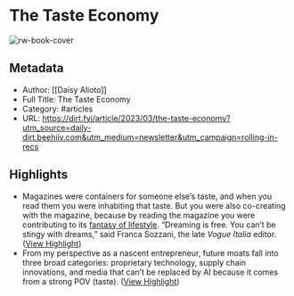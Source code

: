 # The Taste Economy

![rw-book-cover](https://images.ctfassets.net/5p1u9t4r48s4/118wwSJ4avCOZuzFiiDZcU/b9f3992c80222aa64d7f15edcd87297f/Untitled_design_-_2023-03-02T114059.732.png?w=1200&h=1200&fit=fill&q=60&fm=jpg&fl=progressive)

## Metadata
- Author: [[Daisy Alioto]]
- Full Title: The Taste Economy
- Category: #articles
- URL: https://dirt.fyi/article/2023/03/the-taste-economy?utm_source=daily-dirt.beehiiv.com&utm_medium=newsletter&utm_campaign=rolling-in-recs

## Highlights
- Magazines were containers for someone else’s taste, and when you read them you were inhabiting that taste. But you were also co-creating with the magazine, because by reading the magazine you were contributing to its [fantasy of lifestyle](https://www.whatislifestyle.com/). “Dreaming is free. You can’t be stingy with dreams,” said Franca Sozzani, the late *Vogue Italia* editor. ([View Highlight](https://read.readwise.io/read/01hbs9p5ks6qr1mr9dh0dq97hk))
- From my perspective as a nascent entrepreneur, future moats fall into three broad categories: proprietary technology, supply chain innovations, and media that can’t be replaced by AI because it comes from a strong POV (taste). ([View Highlight](https://read.readwise.io/read/01hbs9th7v3p10n04fqtp821ce))
